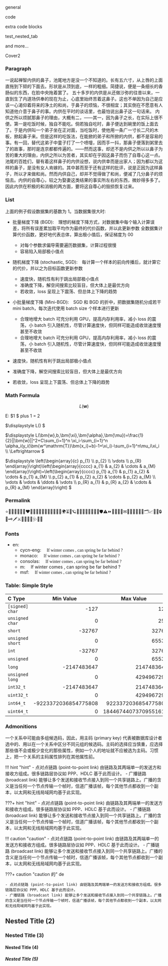 <div class="ibook">
    <span class="cover" id="front"><p>general</p></span>
    <span class="page"  id="p1"><p>code</p></span>
    <span class="page"  id="p2"><p>extra code blocks</p></span>
    <span class="page"  id="p3"><p>test_nested_tab</p></span>
    <span class="page"  id="blank"><p>and more...</p></span>
    <span class="cover" id="back"><p>Cover2</p></span>
</div>

<font class="generalcy">

### Paragraph

一说起禅智内供的鼻子，池尾地方是没一个不知道的。长有五六寸，从上唇的上面直拖到下颏的下面去。形状是从顶到底，一样的粗细。简捷说，便是一条细长的香肠似的东西，在脸中央拖着罢了。
五十多岁的内供是从还做沙弥的往昔以来，一直到生了内道场供奉的现在为止，心底里始终苦着这鼻子。这也不单因为自己是应该一心渴仰着将来的净土的和尚，于鼻子的烦恼，不很相宜；其实倒在不愿意有人知道他介意于鼻子的事。内供在平时的谈话里，也最怕说出鼻子这一句话来。
内供之所以烦腻那鼻子的理由，大概有二，——其一，因为鼻子之长，在实际上很不便。第一是吃饭时候，独自不能吃。倘若独自吃时，鼻子便达到碗里的饭上面去了。于是内供叫一个弟子坐在正对面，当吃饭时，使他用一条广一寸长二尺的木板，掀起鼻子来。但是这样的吃饭法，在能掀的弟子和所掀的内供，都不是容易的事。有一回，替代这弟子中童子打了一个喷嚏，因而手一抖，那鼻子便落到粥里去了的故事，那时是连京都都传遍的。——然而这事，却还不是内供之所以以鼻子为苦的重大的理由，内供之所以为苦者，其实却在乎因这鼻子而伤了自尊心这一点。
池尾的百姓们，替有着这样鼻子的内供设想，说内供幸而是出家人；因为都以为这样的鼻子，是没有女人肯嫁的。其中甚而至于还有这样的批评，说是正因为这样鼻子，所以才来做和尚。然而内供自己，却并不觉得做了和尚，便减了几分鼻子的烦恼去。内供的自尊心，较之为娶妻这类结果的事实所左右的东西，微妙得多多了。因此内供在积极的和消极的两方面，要将这自尊心的毁损恢复过来。

### List

上面的例子假设数据集的基数为 1。当数据集很大时:

- 批量梯度下降 (BGD): 理想的梯度下降方式，对数据集中每个输入计算误差，将所有误差累加取平均作为最终的代价函数，并以此更新参数
全数据集计算代价函数，更好地代表总体，算出极小值后，保证梯度为 00
    - 对每个参数求偏导需要遍历数据集，计算过程很慢
    - 容易陷入局部极小值点
- 随机梯度下降 (stochastic, SGD): 每计算一个样本的前向传播后，就计算它的代价，并以之为目标函数更新参数
    - 速度快，随机性有利于跳出局部极小值点
    - 准确度下降，解空间搜索比较盲目，但大体上是最优方向
    - 若收敛，loss 呈现上下震荡、但总体上下降的趋势
- 小批量梯度下降 (Mini-BGD): SGD 和 BGD 的折中，把数据集随机分成若干 mini batch，每次迭代使用 batch size 个样本进行更新
    - 合理地增大 batch 可充分利用 GPU，提高内存利用率，减小 loss 的震荡，小 batch 引入随机性，尽管计算速度快，但同样可能造成收敛速度慢甚至不收敛
    - 合理地增大 batch 可充分利用 GPU，提高内存利用率，减小 loss 的震荡，小 batch 引入随机性，尽管计算速度快，但同样可能造成收敛速度慢甚至不收敛

- 速度快，随机性有利于跳出局部极小值点
- 准确度下降，解空间搜索比较盲目，但大体上是最优方向
- 若收敛，loss 呈现上下震荡、但总体上下降的趋势

### Math Formula

$$
L(\bm{w})
$$

E: $1 $ plus $1$ $=$ $2$

$\displaystyle L() $

$\displaystyle
L(\bm{w},b,\bm{\xi},\bm{\alpha},\bm{\mu})=\frac{1}{2}||\bm{w}||^2+C\sum_{i=1}^n \xi_i-\sum_{i=1}^n \alpha_i(y_i(\bm{w^\mathrm{T}}\bm{x_i}+b)-1+\xi_i)-\sum_{i=1}^n\mu_i\xi_i \\\\
\Leftrightarrow
$

$\displaystyle
\left(\begin{array}{c}
p_{1} \\\\
p_{2} \\\\
\vdots \\\\
p_{R}
\end{array}\right)\left(\begin{array}{cccc}
a_{1} & a_{2} & \cdots & a_{M}
\end{array}\right)=\left(\begin{array}{cccc}
p_{1} a_{1} & p_{1} a_{2} & \cdots & p_{1} a_{M} \\\\
p_{2} a_{1} & p_{2} a_{2} & \cdots & p_{2} a_{M} \\\\
\vdots & \vdots & \ddots & \vdots \\\\
p_{R} a_{1} & p_{R} a_{2} & \cdots & p_{R} a_{M}
\end{array}\right)
$

### Permalink

⭐🤯🥳🧐😈🤖👾❤️‍🔥💯💤🌺🌸💮🌼🍑🍄🌐🧭🌍⏳🌟🪐🌠🌌🎆🎇🏅🎼🎵🎶🛡⚠⏩🔆🏁🚩🔖✉📒📖📔📙📕📑🗂📈📌📎🔒🔑🗝🗡⚔🔫🔭📡🧬🩺💠🔘

### Fonts

- en:
    - cycn-eng:&emsp; <font face="cycn-eng">If winter comes , can spring be far behind ?</font>
    - monaco:&emsp; <font face="Monaco-inside">If winter comes , can spring be far behind ?</font>
    - consolas:&emsp; <font face="Consolas">If winter comes , can spring be far behind ?</font>
    - m:&emsp; <mag>If winter comes , can spring be far behind ?</mag>
    - msf:&emsp; <font face="msf">If winter comes , can spring be far behind ?</font>



### Table: Simple Style

<font class="30_20_20">

| C Type      | Min Value &emsp;&emsp;&emsp;&emsp;| Max Value &emsp;&emsp;&emsp;&emsp;|
| :--------- | ------------------------------------------------: |-----:|
| `[signed] char`   |-127          | 127| 
| `unsigned char`   | 0            | 255| 
| `short`           |-32767        | 32767| 
| `unsigned short`  |0             | 65535| 
| `int`             |-32767        | 32767| 
| `unsigned`        |0             | 65535| 
| `long`            |-2147483647   | 2147483647| 
| `unsigned long`   |0             | 4294967295| 
| `int32_t`         |-2147483647 | 2147483647| 
| `uint32_t`        |0     | 4294967295| 
| `int64_t`         |-9223372036854775808 | 9223372036854775807| 
| `uint64_t`        |0     | 18446744073709551615| 

</font>

### Admonitions

一个关系中可能由多组候选码，因此，用主码 (primary key) 代表被数据库设计者选中的、用以在一个关系中区分不同元组的候选码。主码的选择应当慎重，应选择那些值不会或极少变化的那些属性，例如一个人的地址就不应被选为主码。习惯上，把一个关系的主码属性排列在其他属性前。

!!! hint "hint"
    - 点对点链路 (point-to-point link) 由链路及其两端单一的发送方和接收方组成。很多链路层协议如 PPP、HDLC 基于此而设计。
    - 广播链路 (broadcast link) 能够让多个发送和接收节点接入到同一个共享链路上。广播的含义是当任何一个节点传输一个帧时，信道广播该帧，每个其他节点都收到一个副本，以太网和无线局域网均基于此实现。

???+ hint "hint"
    - 点对点链路 (point-to-point link) 由链路及其两端单一的发送方和接收方组成。很多链路层协议如 PPP、HDLC 基于此而设计。
    - 广播链路 (broadcast link) 能够让多个发送和接收节点接入到同一个共享链路上。广播的含义是当任何一个节点传输一个帧时，信道广播该帧，每个其他节点都收到一个副本，以太网和无线局域网均基于此实现。

!!! caution "caution"
    - 点对点链路 (point-to-point link) 由链路及其两端单一的发送方和接收方组成。很多链路层协议如 PPP、HDLC 基于此而设计。
    - 广播链路 (broadcast link) 能够让多个发送和接收节点接入到同一个共享链路上。广播的含义是当任何一个节点传输一个帧时，信道广播该帧，每个其他节点都收到一个副本，以太网和无线局域网均基于此实现。

???+ caution "caution 的"
    de

    - 点对点链路 (point-to-point link) 由链路及其两端单一的发送方和接收方组成。很多链路层协议如 PPP、HDLC 基于此而设计。
    - 广播链路 (broadcast link) 能够让多个发送和接收节点接入到同一个共享链路上。广播的含义是当任何一个节点传输一个帧时，信道广播该帧，每个其他节点都收到一个副本，以太网和无线局域网均基于此实现。


## Nested Title (2)


### Nested Title (3)


#### Nested Title (4)


##### Nested Title (5)

</font>
